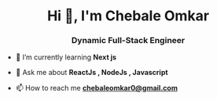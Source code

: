 <h1 align="center">Hi 👋, I'm Chebale Omkar</h1>
<h3 align="center">Dynamic Full-Stack Engineer</h3>

- 🌱 I’m currently learning **Next js**

- 💬 Ask me about **ReactJs , NodeJs , Javascript**

- 📫 How to reach me **chebaleomkar0@gmail.com**

